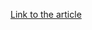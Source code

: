 [Link to the article](https://gdatasoftware.com/blog/2017/07/29896-rurktar-spyware-under-construction)
